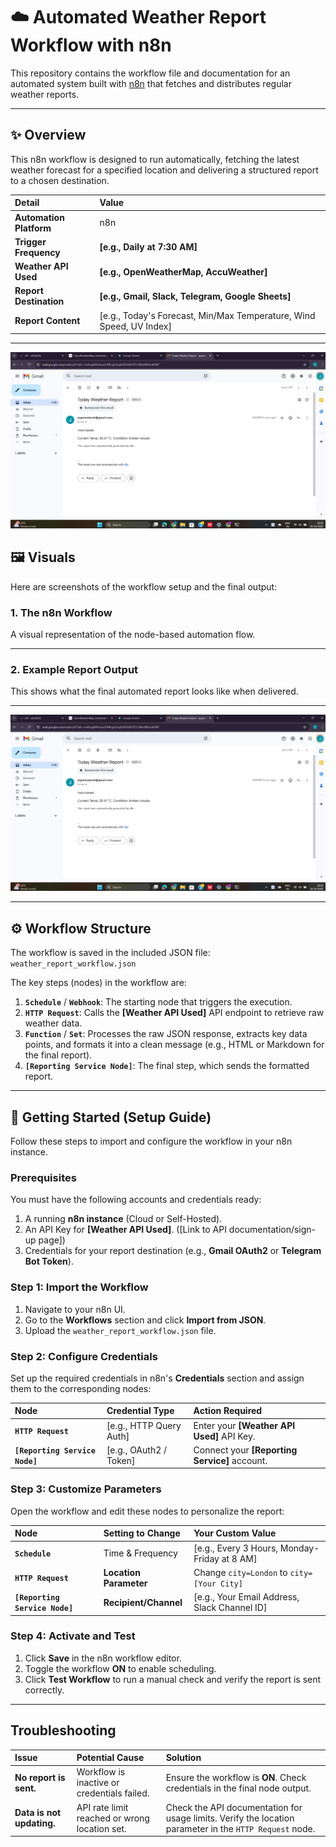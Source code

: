 # ☁️ Automated Weather Report Workflow with n8n

This repository contains the workflow file and documentation for an automated system built with [n8n](https://n8n.io/) that fetches and distributes regular weather reports.

***

## ✨ Overview

This n8n workflow is designed to run automatically, fetching the latest weather forecast for a specified location and delivering a structured report to a chosen destination.

| Detail | Value |
| :--- | :--- |
| **Automation Platform** | n8n |
| **Trigger Frequency** | **[e.g., Daily at 7:30 AM]** |
| **Weather API Used** | **[e.g., OpenWeatherMap, AccuWeather]** |
| **Report Destination** | **[e.g., Gmail, Slack, Telegram, Google Sheets]** |
| **Report Content** | [e.g., Today's Forecast, Min/Max Temperature, Wind Speed, UV Index] |

***
![outputimage](https://github.com/Mukesh77-code/Weather_mail/blob/a25c8dbe2b4f2a29fc6ac10d638def2896f18113/Screenshot%202025-10-26%20183048.png)
## 🖼️ Visuals

Here are screenshots of the workflow setup and the final output:

### 1. The n8n Workflow

A visual representation of the node-based automation flow.

****

### 2. Example Report Output

This shows what the final automated report looks like when delivered.

****

![Workflow_image](https://github.com/Mukesh77-code/Weather_mail/blob/a25c8dbe2b4f2a29fc6ac10d638def2896f18113/Screenshot%202025-10-26%20183048.png)

***

## ⚙️ Workflow Structure

The workflow is saved in the included JSON file: `weather_report_workflow.json`

The key steps (nodes) in the workflow are:

1.  **`Schedule`** / **`Webhook`**: The starting node that triggers the execution.
2.  **`HTTP Request`**: Calls the **[Weather API Used]** API endpoint to retrieve raw weather data.
3.  **`Function`** / **`Set`**: Processes the raw JSON response, extracts key data points, and formats it into a clean message (e.g., HTML or Markdown for the final report).
4.  **`[Reporting Service Node]`**: The final step, which sends the formatted report.

***

## 🚀 Getting Started (Setup Guide)

Follow these steps to import and configure the workflow in your n8n instance.

### Prerequisites

You must have the following accounts and credentials ready:

1.  A running **n8n instance** (Cloud or Self-Hosted).
2.  An API Key for **[Weather API Used]**. ([Link to API documentation/sign-up page])
3.  Credentials for your report destination (e.g., **Gmail OAuth2** or **Telegram Bot Token**).

### Step 1: Import the Workflow

1.  Navigate to your n8n UI.
2.  Go to the **Workflows** section and click **Import from JSON**.
3.  Upload the `weather_report_workflow.json` file.

### Step 2: Configure Credentials

Set up the required credentials in n8n's **Credentials** section and assign them to the corresponding nodes:

| Node | Credential Type | Action Required |
| :--- | :--- | :--- |
| **`HTTP Request`** | [e.g., HTTP Query Auth] | Enter your **[Weather API Used]** API Key. |
| **`[Reporting Service Node]`** | [e.g., OAuth2 / Token] | Connect your **[Reporting Service]** account. |

### Step 3: Customize Parameters

Open the workflow and edit these nodes to personalize the report:

| Node | Setting to Change | Your Custom Value |
| :--- | :--- | :--- |
| **`Schedule`** | Time & Frequency | [e.g., Every 3 Hours, Monday-Friday at 8 AM] |
| **`HTTP Request`** | **Location Parameter** | Change `city=London` to `city=[Your City]` |
| **`[Reporting Service Node]`** | **Recipient/Channel** | [e.g., Your Email Address, Slack Channel ID] |

### Step 4: Activate and Test

1.  Click **Save** in the n8n workflow editor.
2.  Toggle the workflow **ON** to enable scheduling.
3.  Click **Test Workflow** to run a manual check and verify the report is sent correctly.

***

## Troubleshooting

| Issue | Potential Cause | Solution |
| :--- | :--- | :--- |
| **No report is sent.** | Workflow is inactive or credentials failed. | Ensure the workflow is **ON**. Check credentials in the final node output. |
| **Data is not updating.** | API rate limit reached or wrong location set. | Check the API documentation for usage limits. Verify the location parameter in the `HTTP Request` node. |
